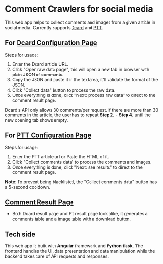 # Comment Crawlers for social media

This web app helps to collect comments and images from a given article in social media. Currently supports [Dcard](https://www.dcard.tw/f) and [PTT](https://term.ptt.cc/).

## For [Dcard Configuration Page](https://paste.pics/3331ce8f0187999e96986cc05408d88b)
Steps for usage:
1. Enter the Dcard article URL.
2. Click "Open raw data page", this will open a new tab in browser with plain JSON of comments.
3. Copy the JSON and paste it in the textarea, it'll validate the format of the JSON.
4. Click "Collect data" button to process the raw data.
5. Once everything is done, click "Next: process raw data" to direct to the comment result page.

Dcard's API only allows 30 comments/per request. If there are more than 30 comments in the article, the user has to repeat **Step 2.** - **Step 4.** until the new opening tab shows empty.

## For [PTT Configuration Page](https://paste.pics/ea073147ad409132884e19c95595a656)
Steps for usage:
1. Enter the PTT article url or Paste the HTML of it.
2. Click "Collect comments data" to process the comments and images.
3. Once everything is done, click "Next: see results" to direct to the comment result page.

**Note**: To prevent being blacklisted, the "Collect comments data" button has a 5-second cooldown.

## [Comment Result Page](https://paste.pics/e928adb60adf90785731e9da45e6e465)
- Both Dcard result page and Ptt result page look alike, it generates a comments table and a image table with a download button.

## Tech side
This web app is built with **Angular** framework and **Python flask**. The frontend handles the UI, data presentation and data manipulation while the backend takes care of API requests and responses. 

